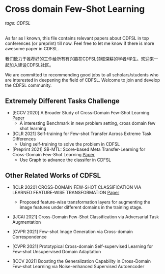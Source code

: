 # Cross domain Few-Shot Learning

###### tags: CDFSL

As far as I known, this file contains relevant papers about CDFSL in top conferences (or preprint) till now. Feel free to let me know if there is more awesome paper in CDFSL.

我们致力于推荐好的工作给所有有兴趣在CDFSL领域深耕的学者/学生。欢迎来一起加入建设CDFSL社区。

We are committed to recommending good jobs to all scholars/students who are interested in deepening the field of CDFSL. Welcome to join and develop the CDFSL community.

## Extremely Different Tasks Challenge
- [ECCV 2020] A Broader Study of Cross-Domain Few-Shot Learning [Paper](https://arxiv.org/abs/1912.07200)
    - A interesting Benchmark in new problem setting, cross domain few shot learning
- [ICLR 2021] Self-training for Few-shot Transfer Across Extreme Task Differences
    - Using self-training to solve the problem in CDFSL
- [Preprint 2021] SB-MTL: Score-based Meta Transfer-Learning for Cross-Domain Few-Shot Learning [Paper](https://arxiv.org/abs/2012.01784)
    - Use Graph to advance the classifer in CDFSL

## Other Related Works of CDFSL

- [ICLR 2020] CROSS-DOMAIN FEW-SHOT CLASSIFICATION VIA LEARNED FEATURE-WISE TRANSFORMATION [Paper](https://arxiv.org/abs/2001.08735)
    - Proposed feature-wise transformation layers for augmenting the image features under different domains in the training stage.

- [IJCAI 2021] Cross-Domain Few-Shot Classification via Adversarial Task Augmentation
- [CVPR 2021] Few-shot Image Generation via Cross-domain Correspondence
- [CVPR 2021] Prototypical Cross-domain Self-supervised Learning for Few-shot Unsupervised Domain Adaptation
- [ICCV 2021] Boosting the Generalization Capability in Cross-Domain Few-shot Learning via Noise-enhanced Supervised Autoencoder
